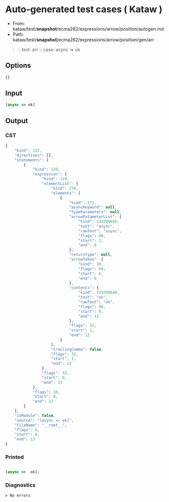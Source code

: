 # Auto-generated test cases ( Kataw )
- From: kataw/test/__snapshot__/ecma262/expressions/arrow/position/autogen.md
- Path: kataw/test/__snapshot__/ecma262/expressions/arrow/position/gen/arr
> :: test: arr
> :: case: async => ok
## Options

`````js
{}
`````
## Input

`````js
[async => ok]
`````
## Output

### CST

```javascript
{
    "kind": 122,
    "directives": [],
    "statements": [
        {
            "kind": 120,
            "expression": {
                "kind": 119,
                "elementList": {
                    "kind": 270,
                    "elements": [
                        {
                            "kind": 271,
                            "asyncKeyword": null,
                            "typeParameters": null,
                            "arrowPatameterList": {
                                "kind": 134299649,
                                "text": "async",
                                "rawText": "async",
                                "flags": 96,
                                "start": 1,
                                "end": 6
                            },
                            "returnType": null,
                            "arrowToken": {
                                "kind": 10,
                                "flags": 64,
                                "start": 6,
                                "end": 9
                            },
                            "contents": {
                                "kind": 134299649,
                                "text": "ok",
                                "rawText": "ok",
                                "flags": 96,
                                "start": 9,
                                "end": 12
                            },
                            "flags": 32,
                            "start": 1,
                            "end": 12
                        }
                    ],
                    "trailingComma": false,
                    "flags": 32,
                    "start": 1,
                    "end": 12
                },
                "flags": 32,
                "start": 0,
                "end": 13
            },
            "flags": 16,
            "start": 0,
            "end": 13
        }
    ],
    "isModule": false,
    "source": "[async => ok]",
    "fileName": "__root__",
    "flags": 0,
    "start": 0,
    "end": 13
}
```

### Printed

```javascript

[async =>  ok];
```

### Diagnostics

```javascript
✔ No errors
```

